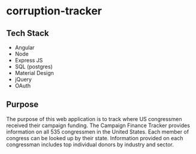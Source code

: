 # corruption-tracker

## Tech Stack
- Angular
- Node
- Express JS
- SQL (postgres)
- Material Design
- jQuery
- OAuth

## Purpose
The purpose of this web application is to track where US congressmen received their campaign funding.
The Campaign Finance Tracker provides information on all 535 congressmen in the United States.
Each member of congress can be looked up by their state.
Information provided on each congressman includes top individual donors by industry and sector.
